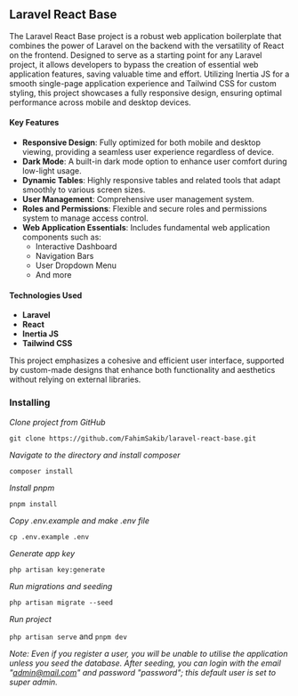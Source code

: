 ## Laravel React Base

The Laravel React Base project is a robust web application boilerplate that combines the power of Laravel on the backend with the versatility of React on the frontend. Designed to serve as a starting point for any Laravel project, it allows developers to bypass the creation of essential web application features, saving valuable time and effort. Utilizing Inertia JS for a smooth single-page application experience and Tailwind CSS for custom styling, this project showcases a fully responsive design, ensuring optimal performance across mobile and desktop devices.

#### Key Features
- **Responsive Design**: Fully optimized for both mobile and desktop viewing, providing a seamless user experience regardless of device.
- **Dark Mode**: A built-in dark mode option to enhance user comfort during low-light usage.
- **Dynamic Tables**: Highly responsive tables and related tools that adapt smoothly to various screen sizes.
- **User Management**: Comprehensive user management system.
- **Roles and Permissions**: Flexible and secure roles and permissions system to manage access control.
- **Web Application Essentials**: Includes fundamental web application components such as:
  - Interactive Dashboard
  - Navigation Bars
  - User Dropdown Menu
  - And more

#### Technologies Used
- **Laravel**
- **React**
- **Inertia JS**
- **Tailwind CSS**

This project emphasizes a cohesive and efficient user interface, supported by custom-made designs that enhance both functionality and aesthetics without relying on external libraries.

### Installing
*Clone project from GitHub*

`git clone https://github.com/FahimSakib/laravel-react-base.git`

*Navigate to the directory and install composer*

`composer install`

*Install pnpm*

`pnpm install`

*Copy .env.example and make .env file*

`cp .env.example .env`

*Generate app key*

`php artisan key:generate`

*Run migrations and seeding*

`php artisan migrate --seed`

*Run project*

`php artisan serve` and `pnpm dev`

*Note: Even if you register a user, you will be unable to utilise the application unless you seed the database. After seeding, you can login with the email "admin@mail.com" and password "password"; this default user is set to super admin.*
